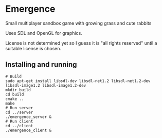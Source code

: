 Emergence
=========

Small multiplayer sandbox game with growing grass and cute rabbits

Uses SDL and OpenGL for graphics.

License is not determined yet so I guess it is "all rights reserved" until a suitable license is chosen.

Installing and running
------------

    # Build
    sudo apt-get install libsdl-dev libsdl-net1.2 libsdl-net1.2-dev libsdl-image1.2 libsdl-image1.2-dev
    mkdir build
    cd build
    cmake ..
    make
    # Run server
    cd ../server
    ./emergence_server &
    # Run client
    cd ../client
    ./emergence_client &


